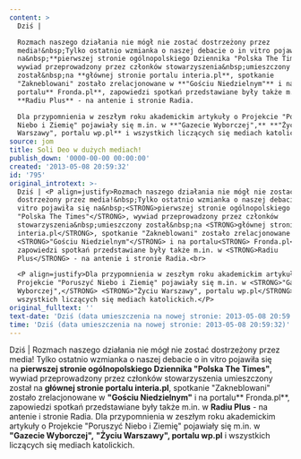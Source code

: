 ```yaml
---
content: >
  Dziś | 

  Rozmach naszego działania nie mógł nie zostać dostrzeżony przez
  media!&nbsp;Tylko ostatnio wzmianka o naszej debacie o in vitro pojawiła się
  na&nbsp;**pierwszej stronie ogólnopolskiego Dziennika "Polska The Times"**,
  wywiad przeprowadzony przez członków stowarzyszenia&nbsp;umieszczony
  został&nbsp;na **głównej stronie portalu interia.pl**, spotkanie
  "Zakneblowani" zostało zrelacjonowane w **"Gościu Niedzielnym"** i na
  portalu** Fronda.pl**, zapowiedzi spotkań przedstawiane były także m.in. w
  **Radiu Plus** - na antenie i stronie Radia.

  Dla przypomnienia w zeszłym roku akademickim artykuły o Projekcie "Poruszyć
  Niebo i Ziemię" pojawiały się m.in. w **"Gazecie Wyborczej",** **"Życiu
  Warszawy", portalu wp.pl** i wszystkich liczących się mediach katolickich.
source: jom
title: Soli Deo w dużych mediach!
publish_down: '0000-00-00 00:00:00'
created: '2013-05-08 20:59:32'
id: '795'
original_introtext: >-
  Dziś | <P align=justify>Rozmach naszego działania nie mógł nie zostać
  dostrzeżony przez media!&nbsp;Tylko ostatnio wzmianka o naszej debacie o in
  vitro pojawiła się na&nbsp;<STRONG>pierwszej stronie ogólnopolskiego Dziennika
  "Polska The Times"</STRONG>, wywiad przeprowadzony przez członków
  stowarzyszenia&nbsp;umieszczony został&nbsp;na <STRONG>głównej stronie portalu
  interia.pl</STRONG>, spotkanie "Zakneblowani" zostało zrelacjonowane w
  <STRONG>"Gościu Niedzielnym"</STRONG> i na portalu<STRONG> Fronda.pl</STRONG>,
  zapowiedzi spotkań przedstawiane były także m.in. w <STRONG>Radiu
  Plus</STRONG> - na antenie i stronie Radia.<br>

  <P align=justify>Dla przypomnienia w zeszłym roku akademickim artykuły o
  Projekcie "Poruszyć Niebo i Ziemię" pojawiały się m.in. w <STRONG>"Gazecie
  Wyborczej",</STRONG> <STRONG>"Życiu Warszawy", portalu wp.pl</STRONG> i
  wszystkich liczących się mediach katolickich.</P>
original_fulltext: ''
text-date: 'Dziś (data umieszczenia na nowej stronie: 2013-05-08 20:59:32)'
time: 'Dziś (data umieszczenia na nowej stronie: 2013-05-08 20:59:32)'
---
```

Dziś | 
Rozmach naszego działania nie mógł nie zostać dostrzeżony przez media!&nbsp;Tylko ostatnio wzmianka o naszej debacie o in vitro pojawiła się na&nbsp;**pierwszej stronie ogólnopolskiego Dziennika "Polska The Times"**, wywiad przeprowadzony przez członków stowarzyszenia&nbsp;umieszczony został&nbsp;na **głównej stronie portalu interia.pl**, spotkanie "Zakneblowani" zostało zrelacjonowane w **"Gościu Niedzielnym"** i na portalu** Fronda.pl**, zapowiedzi spotkań przedstawiane były także m.in. w **Radiu Plus** - na antenie i stronie Radia.
Dla przypomnienia w zeszłym roku akademickim artykuły o Projekcie "Poruszyć Niebo i Ziemię" pojawiały się m.in. w **"Gazecie Wyborczej",** **"Życiu Warszawy", portalu wp.pl** i wszystkich liczących się mediach katolickich.


<!--{{json:{"created_date":"2013-05-08 20:59:32","publish_down":"0000-00-00 00:00:00","id":"795"}}}-->